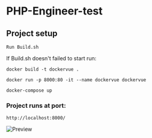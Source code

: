 # PHP-Engineer-test

## Project setup
```
Run Build.sh
```
If Build.sh doesn't failed to start run:
```
docker build -t dockervue .
```

```
docker run -p 8000:80 -it --name dockervue dockervue
```

```
docker-compose up
```

### Project runs at port:
```
http://localhost:8000/
```

![Preview](https://i.imgur.com/6AdNQtn.jpg)

